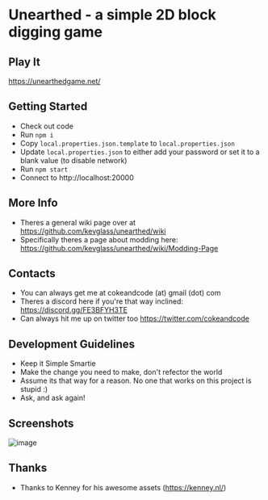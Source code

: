 # Unearthed - a simple 2D block digging game

## Play It

https://unearthedgame.net/

## Getting Started

- Check out code
- Run `npm i`
- Copy `local.properties.json.template` to `local.properties.json`
- Update `local.properties.json` to either add your password or set it to a blank value (to disable network)
- Run `npm start`
- Connect to http://localhost:20000

## More Info

- Theres a general wiki page over at https://github.com/kevglass/unearthed/wiki
- Specifically theres a page about modding here: https://github.com/kevglass/unearthed/wiki/Modding-Page
  
## Contacts

- You can always get me at cokeandcode (at) gmail (dot) com
- Theres a discord here if you're that way inclined: https://discord.gg/FE3BFYH3TE
- Can always hit me up on twitter too https://twitter.com/cokeandcode
  
## Development Guidelines

- Keep it Simple Smartie
- Make the change you need to make, don't refector the world
- Assume its that way for a reason. No one that works on this project is stupid :)
- Ask, and ask again!
  
## Screenshots

![image](https://github.com/kevglass/unearthed/assets/3787210/8021ee35-4f76-439a-b42c-138f0300c8fd)

## Thanks 

- Thanks to Kenney for his awesome assets (https://kenney.nl/)
